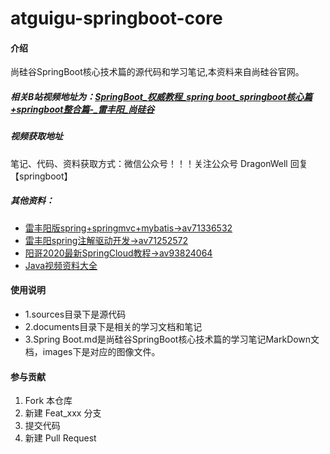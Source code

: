 # atguigu-springboot-core

#### 介绍
尚硅谷SpringBoot核心技术篇的源代码和学习笔记,本资料来自尚硅谷官网。

##### 相关B站视频地址为：[SpringBoot_权威教程_spring boot_springboot核心篇+springboot整合篇-_雷丰阳_尚硅谷](https://www.bilibili.com/video/BV1Et411Y7tQ?from=search&seid=16674639868500485848)

##### 视频获取地址
笔记、代码、资料获取方式：微信公众号！！！关注公众号 DragonWell 回复【springboot】

##### 其他资料：
* [雷丰阳版spring+springmvc+mybatis->av71336532](https://www.bilibili.com/video/av71336532)
* [雷丰阳spring注解驱动开发->av71252572](https://www.bilibili.com/video/av71252572)
* [阳哥2020最新SpringCloud教程->av93824064](https://www.bilibili.com/video/av93824064)
* [Java视频资料大全](https://space.bilibili.com/14163840)



#### 使用说明

* 1.sources目录下是源代码
* 2.documents目录下是相关的学习文档和笔记
* 3.Spring Boot.md是尚硅谷SpringBoot核心技术篇的学习笔记MarkDown文档，images下是对应的图像文件。

#### 参与贡献

1.  Fork 本仓库
2.  新建 Feat_xxx 分支
3.  提交代码
4.  新建 Pull Request

